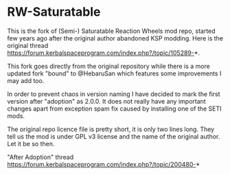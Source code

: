 # RW-Saturatable

This is the fork of (Semi-) Saturatable Reaction Wheels mod repo, started few years ago after the original author abandoned KSP modding. Here is the original thread https://forum.kerbalspaceprogram.com/index.php?/topic/105289-*.

This fork goes directly from the original repository while there is a more updated fork "bound" to @HebaruSan which features some improvements I may add too.

In order to prevent chaos in version naming I have decided to mark the first version after "adoption" as 2.0.0. It does not really have any important changes apart from exception spam fix caused by installing one of the SETI mods.

The original repo licence file is pretty short, it is only two lines long. They tell us the mod is under GPL v3 license and the name of the original author. Let it be so then.

"After Adoption" thread https://forum.kerbalspaceprogram.com/index.php?/topic/200480-*
